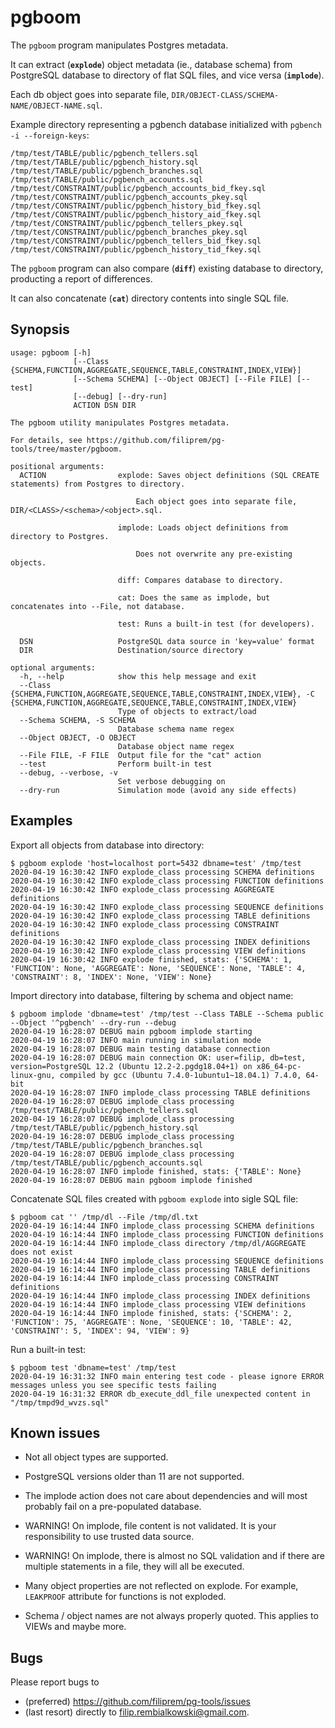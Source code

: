 pgboom
======

The `pgboom` program manipulates Postgres metadata.

It can extract (**`explode`**) object metadata (ie., database schema) from PostgreSQL
database to directory of flat SQL files, and vice versa (**`implode`**).

Each db object goes into separate file, `DIR/OBJECT-CLASS/SCHEMA-NAME/OBJECT-NAME.sql`.

Example directory representing a pgbench database initialized with `pgbench -i --foreign-keys`:
```
/tmp/test/TABLE/public/pgbench_tellers.sql
/tmp/test/TABLE/public/pgbench_history.sql
/tmp/test/TABLE/public/pgbench_branches.sql
/tmp/test/TABLE/public/pgbench_accounts.sql
/tmp/test/CONSTRAINT/public/pgbench_accounts_bid_fkey.sql
/tmp/test/CONSTRAINT/public/pgbench_accounts_pkey.sql
/tmp/test/CONSTRAINT/public/pgbench_history_bid_fkey.sql
/tmp/test/CONSTRAINT/public/pgbench_history_aid_fkey.sql
/tmp/test/CONSTRAINT/public/pgbench_tellers_pkey.sql
/tmp/test/CONSTRAINT/public/pgbench_branches_pkey.sql
/tmp/test/CONSTRAINT/public/pgbench_tellers_bid_fkey.sql
/tmp/test/CONSTRAINT/public/pgbench_history_tid_fkey.sql
```

The `pgboom` program can also compare (**`diff`**) existing database to directory, producting a report of differences.

It can also concatenate (**`cat`**) directory contents into single SQL file.


Synopsis
--------

```
usage: pgboom [-h]
              [--Class {SCHEMA,FUNCTION,AGGREGATE,SEQUENCE,TABLE,CONSTRAINT,INDEX,VIEW}]
              [--Schema SCHEMA] [--Object OBJECT] [--File FILE] [--test]
              [--debug] [--dry-run]
              ACTION DSN DIR

The pgboom utility manipulates Postgres metadata.

For details, see https://github.com/filiprem/pg-tools/tree/master/pgboom.

positional arguments:
  ACTION                explode: Saves object definitions (SQL CREATE statements) from Postgres to directory.
                        
                            Each object goes into separate file, DIR/<CLASS>/<schema>/<object>.sql.
                            
                        implode: Loads object definitions from directory to Postgres.
                        
                            Does not overwrite any pre-existing objects.
                            
                        diff: Compares database to directory.
                            
                        cat: Does the same as implode, but concatenates into --File, not database.
                            
                        test: Runs a built-in test (for developers).
                            
  DSN                   PostgreSQL data source in 'key=value' format
  DIR                   Destination/source directory

optional arguments:
  -h, --help            show this help message and exit
  --Class {SCHEMA,FUNCTION,AGGREGATE,SEQUENCE,TABLE,CONSTRAINT,INDEX,VIEW}, -C {SCHEMA,FUNCTION,AGGREGATE,SEQUENCE,TABLE,CONSTRAINT,INDEX,VIEW}
                        Type of objects to extract/load
  --Schema SCHEMA, -S SCHEMA
                        Database schema name regex
  --Object OBJECT, -O OBJECT
                        Database object name regex
  --File FILE, -F FILE  Output file for the "cat" action
  --test                Perform built-in test
  --debug, --verbose, -v
                        Set verbose debugging on
  --dry-run             Simulation mode (avoid any side effects)
```

Examples
--------

Export all objects from database into directory:
```
$ pgboom explode 'host=localhost port=5432 dbname=test' /tmp/test
2020-04-19 16:30:42 INFO explode_class processing SCHEMA definitions
2020-04-19 16:30:42 INFO explode_class processing FUNCTION definitions
2020-04-19 16:30:42 INFO explode_class processing AGGREGATE definitions
2020-04-19 16:30:42 INFO explode_class processing SEQUENCE definitions
2020-04-19 16:30:42 INFO explode_class processing TABLE definitions
2020-04-19 16:30:42 INFO explode_class processing CONSTRAINT definitions
2020-04-19 16:30:42 INFO explode_class processing INDEX definitions
2020-04-19 16:30:42 INFO explode_class processing VIEW definitions
2020-04-19 16:30:42 INFO explode finished, stats: {'SCHEMA': 1, 'FUNCTION': None, 'AGGREGATE': None, 'SEQUENCE': None, 'TABLE': 4, 'CONSTRAINT': 8, 'INDEX': None, 'VIEW': None}
```

Import directory into database, filtering by schema and object name:
```
$ pgboom implode 'dbname=test' /tmp/test --Class TABLE --Schema public --Object '^pgbench' --dry-run --debug
2020-04-19 16:28:07 DEBUG main pgboom implode starting
2020-04-19 16:28:07 INFO main running in simulation mode
2020-04-19 16:28:07 DEBUG main testing database connection
2020-04-19 16:28:07 DEBUG main connection OK: user=filip, db=test, version=PostgreSQL 12.2 (Ubuntu 12.2-2.pgdg18.04+1) on x86_64-pc-linux-gnu, compiled by gcc (Ubuntu 7.4.0-1ubuntu1~18.04.1) 7.4.0, 64-bit
2020-04-19 16:28:07 INFO implode_class processing TABLE definitions
2020-04-19 16:28:07 DEBUG implode_class processing /tmp/test/TABLE/public/pgbench_tellers.sql
2020-04-19 16:28:07 DEBUG implode_class processing /tmp/test/TABLE/public/pgbench_history.sql
2020-04-19 16:28:07 DEBUG implode_class processing /tmp/test/TABLE/public/pgbench_branches.sql
2020-04-19 16:28:07 DEBUG implode_class processing /tmp/test/TABLE/public/pgbench_accounts.sql
2020-04-19 16:28:07 INFO implode finished, stats: {'TABLE': None}
2020-04-19 16:28:07 DEBUG main pgboom implode finished
```

Concatenate SQL files created with `pgboom explode` into sigle SQL file:
```
$ pgboom cat '' /tmp/dl --File /tmp/dl.txt
2020-04-19 16:14:44 INFO implode_class processing SCHEMA definitions
2020-04-19 16:14:44 INFO implode_class processing FUNCTION definitions
2020-04-19 16:14:44 INFO implode_class directory /tmp/dl/AGGREGATE does not exist
2020-04-19 16:14:44 INFO implode_class processing SEQUENCE definitions
2020-04-19 16:14:44 INFO implode_class processing TABLE definitions
2020-04-19 16:14:44 INFO implode_class processing CONSTRAINT definitions
2020-04-19 16:14:44 INFO implode_class processing INDEX definitions
2020-04-19 16:14:44 INFO implode_class processing VIEW definitions
2020-04-19 16:14:44 INFO implode finished, stats: {'SCHEMA': 2, 'FUNCTION': 75, 'AGGREGATE': None, 'SEQUENCE': 10, 'TABLE': 42, 'CONSTRAINT': 5, 'INDEX': 94, 'VIEW': 9}
```

Run a built-in test:
```
$ pgboom test 'dbname=test' /tmp/test
2020-04-19 16:31:32 INFO main entering test code - please ignore ERROR messages unless you see specific tests failing
2020-04-19 16:31:32 ERROR db_execute_ddl_file unexpected content in "/tmp/tmpd9d_wvzs.sql"
```


Known issues
------------

* Not all object types are supported.

* PostgreSQL versions older than 11 are not supported.

* The implode action does not care about dependencies and will most probably fail on a pre-populated database.

* WARNING! On implode, file content is not validated. It is your responsibility to use trusted data source.

* WARNING! On implode, there is almost no SQL validation and if there are multiple statements in a file, they will all be executed.

* Many object properties are not reflected on explode. For example, `LEAKPROOF` attribute for functions is not exploded.

* Schema / object names are not always properly quoted. This applies to VIEWs and maybe more.


Bugs
----

Please report bugs to 

* (preferred) https://github.com/filiprem/pg-tools/issues
* (last resort) directly to filip.rembialkowski@gmail.com.

